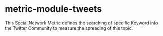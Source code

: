 # metric-module-tweets
This Social Network Metric defines the searching of specific Keyword into the Twitter Community to measure the spreading of this topic.
